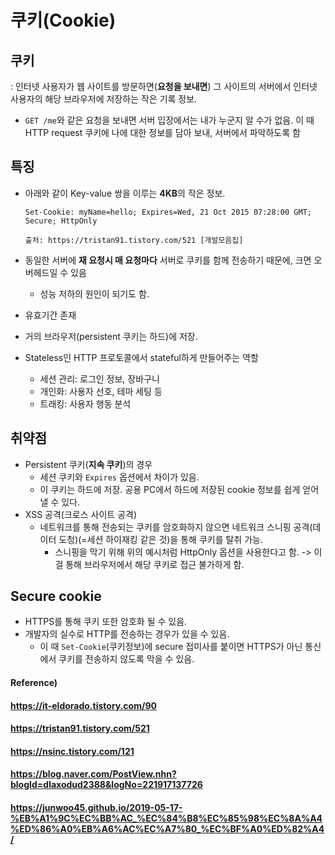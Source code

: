 # 쿠키(Cookie)



## 쿠키

: 인터넷 사용자가 웹 사이트를 방문하면(**요청을 보내면**) 그 사이트의 서버에서 인터넷 사용자의 해당 브라우저에 저장하는 작은 기록 정보.

* `GET /me`와 같은 요청을 보내면 서버 입장에서는 내가 누군지 알 수가 없음. 이 때 HTTP request 쿠키에 나에 대한 정보를 담아 보내, 서버에서 파악하도록 함



## 특징

* 아래와 같이 Key-value 쌍을 이루는 **4KB**의 작은 정보.

  ```
  Set-Cookie: myName=hello; Expires=Wed, 21 Oct 2015 07:28:00 GMT; Secure; HttpOnly
  
  출처: https://tristan91.tistory.com/521 [개발모음집]
  ```

* 동일한 서버에 **재 요청시 매 요청마다** 서버로 쿠키를 함께 전송하기 때문에, 크면 오버헤드일 수 있음

  * 성능 저하의 원인이 되기도 함.

* 유효기간 존재

* 거의 브라우저(persistent 쿠키는 하드)에 저장.

* Stateless인 HTTP 프로토콜에서 stateful하게 만들어주는 역할

  * 세션 관리: 로그인 정보, 장바구니
  * 개인화: 사용자 선호, 테마 세팅 등
  * 트래킹: 사용자 행동 분석



## 취약점

* Persistent 쿠키(**지속 쿠키**)의 경우
  * 세션 쿠키와 `Expires` 옵션에서 차이가 있음.
  * 이 쿠키는 하드에 저장. 공용 PC에서 하드에 저장된 cookie 정보를 쉽게 얻어낼 수 있다.
* XSS 공격(크로스 사이트 공격)
  * 네트워크를 통해 전송되는 쿠키를 암호화하지 않으면 네트워크 스니핑 공격(데이터 도청)(=세션 하이재킹 같은 것)을 통해 쿠키를 탈취 가능.
    * 스니핑을 막기 위해 위의 예시처럼 HttpOnly 옵션을 사용한다고 함. -> 이걸 통해 브라우저에서 해당 쿠키로 접근 불가하게 함.



## Secure cookie

* HTTPS를 통해 쿠키 또한 암호화 될 수 있음.
* 개발자의 실수로 HTTP를 전송하는 경우가 있을 수 있음.
  * 이 때 `Set-Cookie`(쿠키정보)에 secure 접미사를 붙이면 HTTPS가 아닌 통신에서 쿠키를 전송하지 않도록 막을 수 있음.





#### Reference)

#### https://it-eldorado.tistory.com/90

#### https://tristan91.tistory.com/521

#### https://nsinc.tistory.com/121

#### https://blog.naver.com/PostView.nhn?blogId=dlaxodud2388&logNo=221917137726

#### https://junwoo45.github.io/2019-05-17-%EB%A1%9C%EC%BB%AC_%EC%84%B8%EC%85%98%EC%8A%A4%ED%86%A0%EB%A6%AC%EC%A7%80_%EC%BF%A0%ED%82%A4/